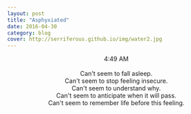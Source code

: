 ```yaml
---
layout: post
title: "Asphyxiated"
date: 2016-04-30
category: blog
cover: http://serriferous.github.io/img/water2.jpg
---
```

<div class="row">
<div class="col-md-8 col-md-offset-2">
<div class="row">
<div class="col-md-12">
<div align="center">
  <h15>4:49 AM</h15>
<br><br>
Can't seem to fall asleep. <br>
Can't seem to stop feeling insecure. <br>
Can't seem to understand why. <br>
Can't seem to anticipate when it will pass. <br>
Can't seem to remember life before this feeling. <br></div>
</div>
</div>
</div>            
</div>

